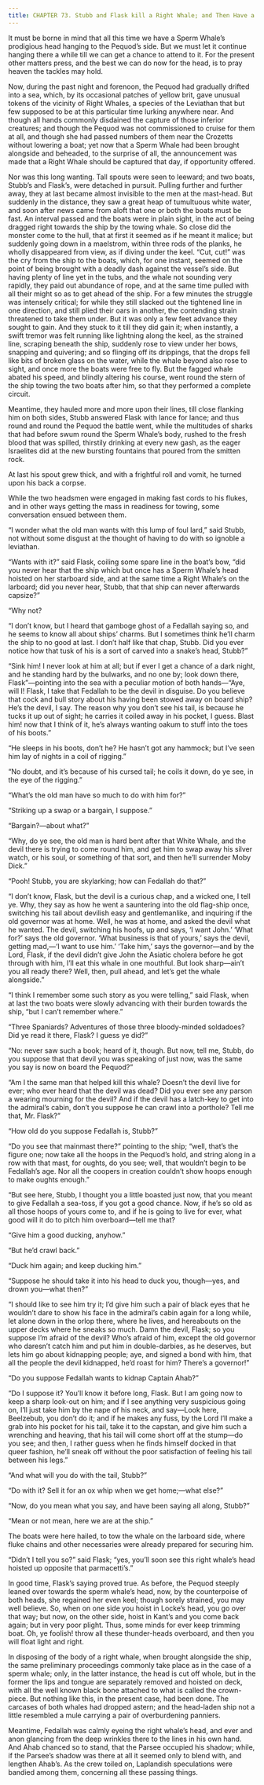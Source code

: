 ```yaml
---
title: CHAPTER 73. Stubb and Flask kill a Right Whale; and Then Have a Talk over Him.
---
```


It must be borne in mind that all this time we have a Sperm Whale’s prodigious head hanging to the Pequod’s side. But we must let it continue hanging there a while till we can get a chance to attend to it. For the present other matters press, and the best we can do now for the head, is to pray heaven the tackles may hold.

Now, during the past night and forenoon, the Pequod had gradually drifted into a sea, which, by its occasional patches of yellow brit, gave unusual tokens of the vicinity of Right Whales, a species of the Leviathan that but few supposed to be at this particular time lurking anywhere near. And though all hands commonly disdained the capture of those inferior creatures; and though the Pequod was not commissioned to cruise for them at all, and though she had passed numbers of them near the Crozetts without lowering a boat; yet now that a Sperm Whale had been brought alongside and beheaded, to the surprise of all, the announcement was made that a Right Whale should be captured that day, if opportunity offered.

Nor was this long wanting. Tall spouts were seen to leeward; and two boats, Stubb’s and Flask’s, were detached in pursuit. Pulling further and further away, they at last became almost invisible to the men at the mast-head. But suddenly in the distance, they saw a great heap of tumultuous white water, and soon after news came from aloft that one or both the boats must be fast. An interval passed and the boats were in plain sight, in the act of being dragged right towards the ship by the towing whale. So close did the monster come to the hull, that at first it seemed as if he meant it malice; but suddenly going down in a maelstrom, within three rods of the planks, he wholly disappeared from view, as if diving under the keel. “Cut, cut!” was the cry from the ship to the boats, which, for one instant, seemed on the point of being brought with a deadly dash against the vessel’s side. But having plenty of line yet in the tubs, and the whale not sounding very rapidly, they paid out abundance of rope, and at the same time pulled with all their might so as to get ahead of the ship. For a few minutes the struggle was intensely critical; for while they still slacked out the tightened line in one direction, and still plied their oars in another, the contending strain threatened to take them under. But it was only a few feet advance they sought to gain. And they stuck to it till they did gain it; when instantly, a swift tremor was felt running like lightning along the keel, as the strained line, scraping beneath the ship, suddenly rose to view under her bows, snapping and quivering; and so flinging off its drippings, that the drops fell like bits of broken glass on the water, while the whale beyond also rose to sight, and once more the boats were free to fly. But the fagged whale abated his speed, and blindly altering his course, went round the stern of the ship towing the two boats after him, so that they performed a complete circuit.

Meantime, they hauled more and more upon their lines, till close flanking him on both sides, Stubb answered Flask with lance for lance; and thus round and round the Pequod the battle went, while the multitudes of sharks that had before swum round the Sperm Whale’s body, rushed to the fresh blood that was spilled, thirstily drinking at every new gash, as the eager Israelites did at the new bursting fountains that poured from the smitten rock.

At last his spout grew thick, and with a frightful roll and vomit, he turned upon his back a corpse.

While the two headsmen were engaged in making fast cords to his flukes, and in other ways getting the mass in readiness for towing, some conversation ensued between them.

“I wonder what the old man wants with this lump of foul lard,” said Stubb, not without some disgust at the thought of having to do with so ignoble a leviathan.

“Wants with it?” said Flask, coiling some spare line in the boat’s bow, “did you never hear that the ship which but once has a Sperm Whale’s head hoisted on her starboard side, and at the same time a Right Whale’s on the larboard; did you never hear, Stubb, that that ship can never afterwards capsize?”

“Why not?

“I don’t know, but I heard that gamboge ghost of a Fedallah saying so, and he seems to know all about ships’ charms. But I sometimes think he’ll charm the ship to no good at last. I don’t half like that chap, Stubb. Did you ever notice how that tusk of his is a sort of carved into a snake’s head, Stubb?”

“Sink him! I never look at him at all; but if ever I get a chance of a dark night, and he standing hard by the bulwarks, and no one by; look down there, Flask”—pointing into the sea with a peculiar motion of both hands—“Aye, will I! Flask, I take that Fedallah to be the devil in disguise. Do you believe that cock and bull story about his having been stowed away on board ship? He’s the devil, I say. The reason why you don’t see his tail, is because he tucks it up out of sight; he carries it coiled away in his pocket, I guess. Blast him! now that I think of it, he’s always wanting oakum to stuff into the toes of his boots.”

“He sleeps in his boots, don’t he? He hasn’t got any hammock; but I’ve seen him lay of nights in a coil of rigging.”

“No doubt, and it’s because of his cursed tail; he coils it down, do ye see, in the eye of the rigging.”

“What’s the old man have so much to do with him for?”

“Striking up a swap or a bargain, I suppose.”

“Bargain?—about what?”

“Why, do ye see, the old man is hard bent after that White Whale, and the devil there is trying to come round him, and get him to swap away his silver watch, or his soul, or something of that sort, and then he’ll surrender Moby Dick.”

“Pooh! Stubb, you are skylarking; how can Fedallah do that?”

“I don’t know, Flask, but the devil is a curious chap, and a wicked one, I tell ye. Why, they say as how he went a sauntering into the old flag-ship once, switching his tail about devilish easy and gentlemanlike, and inquiring if the old governor was at home. Well, he was at home, and asked the devil what he wanted. The devil, switching his hoofs, up and says, ‘I want John.’ ‘What for?’ says the old governor. ‘What business is that of yours,’ says the devil, getting mad,—‘I want to use him.’ ‘Take him,’ says the governor—and by the Lord, Flask, if the devil didn’t give John the Asiatic cholera before he got through with him, I’ll eat this whale in one mouthful. But look sharp—ain’t you all ready there? Well, then, pull ahead, and let’s get the whale alongside.”

“I think I remember some such story as you were telling,” said Flask, when at last the two boats were slowly advancing with their burden towards the ship, “but I can’t remember where.”

“Three Spaniards? Adventures of those three bloody-minded soldadoes? Did ye read it there, Flask? I guess ye did?”

“No: never saw such a book; heard of it, though. But now, tell me, Stubb, do you suppose that that devil you was speaking of just now, was the same you say is now on board the Pequod?”

“Am I the same man that helped kill this whale? Doesn’t the devil live for ever; who ever heard that the devil was dead? Did you ever see any parson a wearing mourning for the devil? And if the devil has a latch-key to get into the admiral’s cabin, don’t you suppose he can crawl into a porthole? Tell me that, Mr. Flask?”

“How old do you suppose Fedallah is, Stubb?”

“Do you see that mainmast there?” pointing to the ship; “well, that’s the figure one; now take all the hoops in the Pequod’s hold, and string along in a row with that mast, for oughts, do you see; well, that wouldn’t begin to be Fedallah’s age. Nor all the coopers in creation couldn’t show hoops enough to make oughts enough.”

“But see here, Stubb, I thought you a little boasted just now, that you meant to give Fedallah a sea-toss, if you got a good chance. Now, if he’s so old as all those hoops of yours come to, and if he is going to live for ever, what good will it do to pitch him overboard—tell me that?

“Give him a good ducking, anyhow.”

“But he’d crawl back.”

“Duck him again; and keep ducking him.”

“Suppose he should take it into his head to duck you, though—yes, and drown you—what then?”

“I should like to see him try it; I’d give him such a pair of black eyes that he wouldn’t dare to show his face in the admiral’s cabin again for a long while, let alone down in the orlop there, where he lives, and hereabouts on the upper decks where he sneaks so much. Damn the devil, Flask; so you suppose I’m afraid of the devil? Who’s afraid of him, except the old governor who daresn’t catch him and put him in double-darbies, as he deserves, but lets him go about kidnapping people; aye, and signed a bond with him, that all the people the devil kidnapped, he’d roast for him? There’s a governor!”

“Do you suppose Fedallah wants to kidnap Captain Ahab?”

“Do I suppose it? You’ll know it before long, Flask. But I am going now to keep a sharp look-out on him; and if I see anything very suspicious going on, I’ll just take him by the nape of his neck, and say—Look here, Beelzebub, you don’t do it; and if he makes any fuss, by the Lord I’ll make a grab into his pocket for his tail, take it to the capstan, and give him such a wrenching and heaving, that his tail will come short off at the stump—do you see; and then, I rather guess when he finds himself docked in that queer fashion, he’ll sneak off without the poor satisfaction of feeling his tail between his legs.”

“And what will you do with the tail, Stubb?”

“Do with it? Sell it for an ox whip when we get home;—what else?”

“Now, do you mean what you say, and have been saying all along, Stubb?”

“Mean or not mean, here we are at the ship.”

The boats were here hailed, to tow the whale on the larboard side, where fluke chains and other necessaries were already prepared for securing him.

“Didn’t I tell you so?” said Flask; “yes, you’ll soon see this right whale’s head hoisted up opposite that parmacetti’s.”

In good time, Flask’s saying proved true. As before, the Pequod steeply leaned over towards the sperm whale’s head, now, by the counterpoise of both heads, she regained her even keel; though sorely strained, you may well believe. So, when on one side you hoist in Locke’s head, you go over that way; but now, on the other side, hoist in Kant’s and you come back again; but in very poor plight. Thus, some minds for ever keep trimming boat. Oh, ye foolish! throw all these thunder-heads overboard, and then you will float light and right.

In disposing of the body of a right whale, when brought alongside the ship, the same preliminary proceedings commonly take place as in the case of a sperm whale; only, in the latter instance, the head is cut off whole, but in the former the lips and tongue are separately removed and hoisted on deck, with all the well known black bone attached to what is called the crown-piece. But nothing like this, in the present case, had been done. The carcases of both whales had dropped astern; and the head-laden ship not a little resembled a mule carrying a pair of overburdening panniers.

Meantime, Fedallah was calmly eyeing the right whale’s head, and ever and anon glancing from the deep wrinkles there to the lines in his own hand. And Ahab chanced so to stand, that the Parsee occupied his shadow; while, if the Parsee’s shadow was there at all it seemed only to blend with, and lengthen Ahab’s. As the crew toiled on, Laplandish speculations were bandied among them, concerning all these passing things.